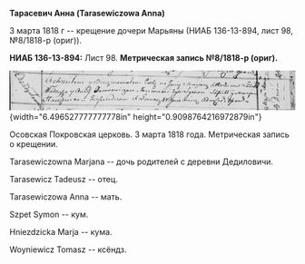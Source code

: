 **Тарасевич Анна (Tarasewiczowa Anna)**

3 марта 1818 г -- крещение дочери Марьяны (НИАБ 136-13-894, лист 98,
№8/1818-р (ориг)).

**НИАБ 136-13-894:** Лист 98. **Метрическая запись №8/1818-р (ориг).**

![](./media/4b7ad33fee222698394dbf341217f0eea990abc7.png){width="6.496527777777778in"
height="0.9098764216972879in"}

Осовская Покровская церковь. 3 марта 1818 года. Метрическая запись о
крещении.

Tarasewiczowna Marjana -- дочь родителей с деревни Дедиловичи.

Tarasewicz Tadeusz -- отец.

Tarasewiczowa Anna -- мать.

Szpet Symon -- кум.

Hniezdzicka Marja -- кума.

Woyniewicz Tomasz -- ксёндз.
